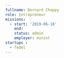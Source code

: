 ```yaml
---
fullname: Bernard Choppy
role: Intrapreneur
missions:
  - start: '2019-06-18'
    end:
    status: admin
    employer: minint
startups :
  - fedel
---
```

